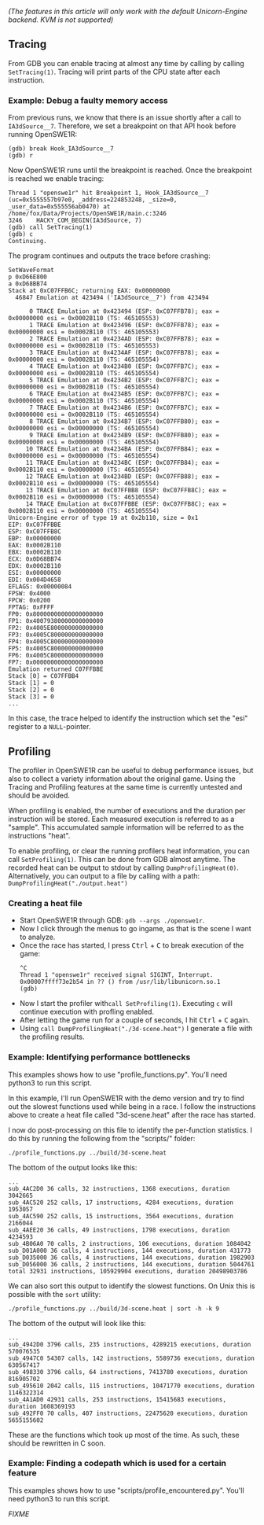*(The features in this article will only work with the default Unicorn-Engine backend. KVM is not supported)*


## Tracing

From GDB you can enable tracing at almost any time by calling by calling `SetTracing(1)`. Tracing will print parts of the CPU state after each instruction.

### Example: Debug a faulty memory access

From previous runs, we know that there is an issue shortly after a call to `IA3dSource__7`. Therefore, we set a breakpoint on that API hook before running OpenSWE1R:

```
(gdb) break Hook_IA3dSource__7
(gdb) r
```

Now OpenSWE1R runs until the breakpoint is reached. Once the breakpoint is reached we enable tracing:

```
Thread 1 "openswe1r" hit Breakpoint 1, Hook_IA3dSource__7 (uc=0x5555557b97e0, _address=224853248, _size=0, _user_data=0x555556ab0470) at /home/fox/Data/Projects/OpenSWE1R/main.c:3246
3246	HACKY_COM_BEGIN(IA3dSource, 7)
(gdb) call SetTracing(1)
(gdb) c
Continuing.
```

The program continues and outputs the trace before crashing:

```
SetWaveFormat
p 0xD66E800
a 0xD68BB74
Stack at 0xC07FFB6C; returning EAX: 0x00000000
  46847 Emulation at 423494 ('IA3dSource__7') from 423494

      0 TRACE Emulation at 0x423494 (ESP: 0xC07FFB78); eax = 0x00000000 esi = 0x0002B110 (TS: 465105553)
      1 TRACE Emulation at 0x423496 (ESP: 0xC07FFB78); eax = 0x00000000 esi = 0x0002B110 (TS: 465105553)
      2 TRACE Emulation at 0x4234AD (ESP: 0xC07FFB78); eax = 0x00000000 esi = 0x0002B110 (TS: 465105553)
      3 TRACE Emulation at 0x4234AF (ESP: 0xC07FFB78); eax = 0x00000000 esi = 0x0002B110 (TS: 465105554)
      4 TRACE Emulation at 0x4234B0 (ESP: 0xC07FFB7C); eax = 0x00000000 esi = 0x0002B110 (TS: 465105554)
      5 TRACE Emulation at 0x4234B2 (ESP: 0xC07FFB7C); eax = 0x00000000 esi = 0x0002B110 (TS: 465105554)
      6 TRACE Emulation at 0x4234B5 (ESP: 0xC07FFB7C); eax = 0x00000000 esi = 0x0002B110 (TS: 465105554)
      7 TRACE Emulation at 0x4234B6 (ESP: 0xC07FFB7C); eax = 0x00000000 esi = 0x0002B110 (TS: 465105554)
      8 TRACE Emulation at 0x4234B7 (ESP: 0xC07FFB80); eax = 0x00000000 esi = 0x00000000 (TS: 465105554)
      9 TRACE Emulation at 0x4234B9 (ESP: 0xC07FFB80); eax = 0x00000000 esi = 0x00000000 (TS: 465105554)
     10 TRACE Emulation at 0x4234BA (ESP: 0xC07FFB84); eax = 0x00000000 esi = 0x00000000 (TS: 465105554)
     11 TRACE Emulation at 0x4234BC (ESP: 0xC07FFB84); eax = 0x0002B110 esi = 0x00000000 (TS: 465105554)
     12 TRACE Emulation at 0x4234BD (ESP: 0xC07FFB88); eax = 0x0002B110 esi = 0x00000000 (TS: 465105554)
     13 TRACE Emulation at 0xC07FFBB8 (ESP: 0xC07FFB8C); eax = 0x0002B110 esi = 0x00000000 (TS: 465105554)
     14 TRACE Emulation at 0xC07FFBBE (ESP: 0xC07FFB8C); eax = 0x0002B110 esi = 0x00000000 (TS: 465105554)
Unicorn-Engine error of type 19 at 0x2b110, size = 0x1
EIP: 0xC07FFBBE
ESP: 0xC07FFB8C
EBP: 0x00000000
EAX: 0x0002B110
EBX: 0x0002B110
ECX: 0x0D68BB74
EDX: 0x0002B110
ESI: 0x00000000
EDI: 0x004D4658
EFLAGS: 0x00000084
FPSW: 0x4000
FPCW: 0x0200
FPTAG: 0xFFFF
FP0: 0x80000000000000000000
FP1: 0x40079380000000000000
FP2: 0x4005E800000000000000
FP3: 0x4005C800000000000000
FP4: 0x4005C800000000000000
FP5: 0x4005C800000000000000
FP6: 0x4005C800000000000000
FP7: 0x00000000000000000000
Emulation returned C07FFBBE
Stack [0] = C07FFBB4
Stack [1] = 0
Stack [2] = 0
Stack [3] = 0
...
```

In this case, the trace helped to identify the instruction which set the "esi" register to a `NULL`-pointer.

## Profiling

The profiler in OpenSWE1R can be useful to debug performance issues, but also to collect a variety information about the original game.
Using the Tracing and Profiling features at the same time is currently untested and should be avoided.

When profiling is enabled, the number of executions and the duration per instruction will be stored. Each measured execution is referred to as a "sample".
This accumulated sample information will be referred to as the instructions "heat".

To enable profiling, or clear the running profilers heat information, you can call `SetProfiling(1)`. This can be done from GDB almost anytime.
The recorded heat can be output to stdout by calling `DumpProfilingHeat(0)`. Alternatively, you can output to a file by calling with a path: `DumpProfilingHeat("./output.heat")`

### Creating a heat file

* Start OpenSWE1R through GDB: `gdb --args ./openswe1r`.
* Now I click through the menus to go ingame, as that is the scene I want to analyze.
* Once the race has started, I press <kbd>Ctrl</kbd> + <kbd>C</kbd> to break execution of the game:
  ```
  ^C
  Thread 1 "openswe1r" received signal SIGINT, Interrupt.
  0x00007ffff73e2b54 in ?? () from /usr/lib/libunicorn.so.1
  (gdb)
  ```
* Now I start the profiler with`call SetProfiling(1)`. Executing `c` will continue execution with profling enabled.
* After letting the game run for a couple of seconds, I hit <kbd>Ctrl</kbd> + <kbd>C</kbd> again.
* Using `call DumpProfilingHeat("./3d-scene.heat")` I generate a file with the profiling results.

### Example: Identifying performance bottlenecks

This examples shows how to use "profile_functions.py". You'll need python3 to run this script.

In this example, I'll run OpenSWE1R with the demo version and try to find out the slowest functions used while being in a race.
I follow the instructions above to create a heat file called "3d-scene.heat" after the race has started.

I now do post-processing on this file to identify the per-function statistics.
I do this by running the following from the "scripts/" folder:

`./profile_functions.py ../build/3d-scene.heat`

The bottom of the output looks like this:

```
...
sub_4AC2D0 36 calls, 32 instructions, 1368 executions, duration 3042665
sub_4AC520 252 calls, 17 instructions, 4284 executions, duration 1953057
sub_4AC590 252 calls, 15 instructions, 3564 executions, duration 2166044
sub_4AEE20 36 calls, 49 instructions, 1798 executions, duration 4234593
sub_4B06A0 70 calls, 2 instructions, 106 executions, duration 1084042
sub_D01A000 36 calls, 4 instructions, 144 executions, duration 431773
sub_D035000 36 calls, 4 instructions, 144 executions, duration 1982903
sub_D056000 36 calls, 2 instructions, 144 executions, duration 5044761
total 32931 instructions, 105929904 executions, duration 20498903786
```

We can also sort this output to identify the slowest functions. On Unix this is possible with the `sort` utility:

`./profile_functions.py ../build/3d-scene.heat | sort -h -k 9`

The bottom of the output will look like this:

```
...
sub_4942D0 3796 calls, 235 instructions, 4289215 executions, duration 570076535
sub_4947C0 54307 calls, 142 instructions, 5589736 executions, duration 630567417
sub_498330 3796 calls, 64 instructions, 7413780 executions, duration 816905702
sub_495610 2042 calls, 115 instructions, 10471770 executions, duration 1146322314
sub_4A1AD0 42931 calls, 253 instructions, 15415683 executions, duration 1608369193
sub_492FF0 70 calls, 407 instructions, 22475620 executions, duration 5655155602
```

These are the functions which took up most of the time. As such, these should be rewritten in C soon.

### Example: Finding a codepath which is used for a certain feature

This examples shows how to use "scripts/profile_encountered.py". You'll need python3 to run this script.

*FIXME*